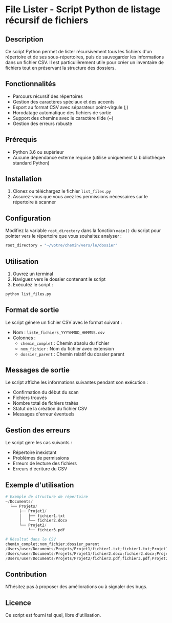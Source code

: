 # File Lister - Script Python de listage récursif de fichiers

## Description
Ce script Python permet de lister récursivement tous les fichiers d'un répertoire et de ses sous-répertoires, puis de sauvegarder les informations dans un fichier CSV. Il est particulièrement utile pour créer un inventaire de fichiers tout en préservant la structure des dossiers.

## Fonctionnalités
- Parcours récursif des répertoires
- Gestion des caractères spéciaux et des accents
- Export au format CSV avec séparateur point-virgule (;)
- Horodatage automatique des fichiers de sortie
- Support des chemins avec le caractère tilde (~)
- Gestion des erreurs robuste

## Prérequis
- Python 3.6 ou supérieur
- Aucune dépendance externe requise (utilise uniquement la bibliothèque standard Python)

## Installation
1. Clonez ou téléchargez le fichier `list_files.py`
2. Assurez-vous que vous avez les permissions nécessaires sur le répertoire à scanner

## Configuration
Modifiez la variable `root_directory` dans la fonction `main()` du script pour pointer vers le répertoire que vous souhaitez analyser :

```python
root_directory = "~/votre/chemin/vers/le/dossier"
```

## Utilisation
1. Ouvrez un terminal
2. Naviguez vers le dossier contenant le script
3. Exécutez le script :
```bash
python list_files.py
```

## Format de sortie
Le script génère un fichier CSV avec le format suivant :
- Nom : `liste_fichiers_YYYYMMDD_HHMMSS.csv`
- Colonnes :
  - `chemin_complet` : Chemin absolu du fichier
  - `nom_fichier` : Nom du fichier avec extension
  - `dossier_parent` : Chemin relatif du dossier parent

## Messages de sortie
Le script affiche les informations suivantes pendant son exécution :
- Confirmation du début du scan
- Fichiers trouvés
- Nombre total de fichiers traités
- Statut de la création du fichier CSV
- Messages d'erreur éventuels

## Gestion des erreurs
Le script gère les cas suivants :
- Répertoire inexistant
- Problèmes de permissions
- Erreurs de lecture des fichiers
- Erreurs d'écriture du CSV

## Exemple d'utilisation
```python
# Exemple de structure de répertoire
~/Documents/
  └── Projets/
      ├── Projet1/
      │   ├── fichier1.txt
      │   └── fichier2.docx
      └── Projet2/
          └── fichier3.pdf

# Résultat dans le CSV
chemin_complet;nom_fichier;dossier_parent
/Users/user/Documents/Projets/Projet1/fichier1.txt;fichier1.txt;Projet1
/Users/user/Documents/Projets/Projet1/fichier2.docx;fichier2.docx;Projet1
/Users/user/Documents/Projets/Projet2/fichier3.pdf;fichier3.pdf;Projet2
```

## Contribution
N'hésitez pas à proposer des améliorations ou à signaler des bugs.

## Licence
Ce script est fourni tel quel, libre d'utilisation.